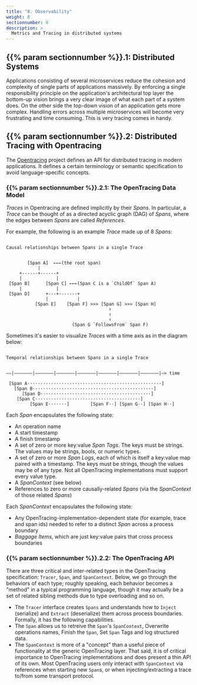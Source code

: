 ```yaml
---
title: "8. Observability"
weight: 8
sectionnumber: 8
description: >
  Metrics and Tracing in distributed systems
---
```



## {{% param sectionnumber %}}.1: Distributed Systems

Applications consisting of several microservices reduce the cohesion and complexity of single parts of applications massively. By enforcing a single responsibility principle on the application's architectural top layer the bottom-up vision brings a very clear image of what each part of a system does. On the other side the top-down vision of an application gets more complex. Handling errors across multiple microservices will become very frustrating and time consuming. This is very tracing comes in handy.


## {{% param sectionnumber %}}.2: Distributed Tracing with Opentracing

The [Opentracing](https://opentracing.io) project defines an API for distributed tracing in modern applications. It defines a certain terminology or semantic specification to avoid language-specific concepts.


### {{% param sectionnumber %}}.2.1: The OpenTracing Data Model

*Traces* in Opentracing are defined implicitly by their *Spans*. In particular, a *Trace* can be thought of as a directed acyclic graph (DAG) of *Spans*, where the edges between *Spans* are called *References*.

For example, the following is an example *Trace* made up of 8 *Spans*:

```text

Causal relationships between Spans in a single Trace


        [Span A]  ←←←(the root span)
            |
     +------+------+
     |             |
 [Span B]      [Span C] ←←←(Span C is a `ChildOf` Span A)
     |             |
 [Span D]      +---+-------+
               |           |
           [Span E]    [Span F] >>> [Span G] >>> [Span H]
                                       ↑
                                       ↑
                                       ↑
                         (Span G `FollowsFrom` Span F)

```

Sometimes it's easier to visualize *Traces* with a time axis as in the diagram below:

```text

Temporal relationships between Spans in a single Trace


––|–––––––|–––––––|–––––––|–––––––|–––––––|–––––––|–––––––|–> time

 [Span A···················································]
   [Span B··············································]
      [Span D··········································]
    [Span C········································]
         [Span E·······]        [Span F··] [Span G··] [Span H··]

```

Each *Span* encapsulates the following state:

* An operation name
* A start timestamp
* A finish timestamp
* A set of zero or more key:value *Span Tags*. The keys must be strings. The values may be strings, bools, or numeric types.
* A set of zero or more *Span Logs*, each of which is itself a key:value map paired with a timestamp. The keys must be strings, though the values may be of any type. Not all OpenTracing implementations must support every value type.
* A *SpanContext* (see below)
* References to zero or more causally-related *Spans* (via the *SpanContext* of those related *Spans*)

Each *SpanContext* encapsulates the following state:

* Any OpenTracing-implementation-dependent state (for example, trace and span ids) needed to refer to a distinct *Span* across a process boundary
* *Baggage Items*, which are just key:value pairs that cross process boundaries


### {{% param sectionnumber %}}.2.2: The OpenTracing API

There are three critical and inter-related types in the OpenTracing specification: `Tracer`, `Span`, and `SpanContext`. Below, we go through the behaviors of each type; roughly speaking, each behavior becomes a "method" in a typical programming language, though it may actually be a set of related sibling methods due to type overloading and so on.

* The `Tracer` interface creates `Spans` and understands how to `Inject` (serialize) and `Extract` (deserialize) them across process boundaries. Formally, it has the following capabilities.
* The `Span` allows us to retreive the `Span`'s `SpanContext`, Overwrite operations names, Finish the `Span`, Set `Span` Tags and log structured data.
* The `SpanContext` is more of a "concept" than a useful piece of functionality at the generic OpenTracing layer. That said, it is of critical importance to OpenTracing implementations and does present a thin API of its own. Most OpenTracing users only interact with `SpanContext` via references when starting new `Span`s, or when injecting/extracting a trace to/from some transport protocol.
